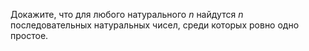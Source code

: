 Докажите, что для любого натурального $n$ найдутся $n$ последовательных натуральных чисел, среди которых ровно одно простое.